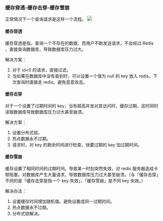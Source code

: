 ### 缓存穿透-缓存击穿-缓存雪崩
正常情况下一个查询请求是这样一个流程。
![](https://kagami-1259053372.cos.ap-chengdu.myqcloud.com/images/15721574219653.jpg)

#### 缓存穿透
缓存穿透是指，查询一个不存在的数据，而用户不断发送请求，不会经过 Redis ，直接查询数据库，导致数据库压力过大。

解决方案：
1. 对于 id<0 的请求，直接过滤。
2. 当如果在数据库中没有查到时，可以设置一个值为 null 的 key 放入 redis，下次查询时直接走 redis。避免恶意攻击。


#### 缓存击穿
对于一个设置了过期时间的 key，当有超高并发对其访问时，缓存过期，这时同时读取数据库导致数据库压力过大甚至崩溃。

解决方案：
1. 设置分布式锁。
2. 热点数据永不过期。
3. 请求时，对 key 的剩余时间进行检查，快要过期的 key 加过期时间。


#### 缓存雪崩
缓存设置了相同时间的过期时间。导致某一时刻突然失效，对 redis 服务器造成卡顿阻塞。对数据库产生大量请求，导致数据库压力过大甚至崩溃。（与「缓存击穿」不同的是「缓存击穿是指一个 key 失效」，「缓存雪崩」是不同 key 失效。）

解决办法：
1. 设置缓存时间增加随机值。避免设置成同一过期时间。
2. 热点数据永不过期。
3. 分布式锁解决。